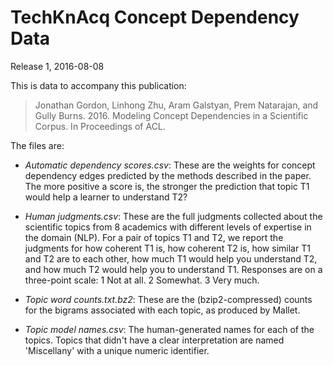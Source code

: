 # TechKnAcq Concept Dependency Data
Release 1, 2016-08-08

This is data to accompany this publication:
> Jonathan Gordon, Linhong Zhu, Aram Galstyan, Prem Natarajan, and Gully
> Burns. 2016. Modeling Concept Dependencies in a Scientific Corpus.
> In Proceedings of ACL.

The files are:

- *Automatic dependency scores.csv*: These are the weights for concept
  dependency edges predicted by the methods described in the paper. The more
  positive a score is, the stronger the prediction that topic T1 would help a
  learner to understand T2?

- *Human judgments.csv*: These are the full judgments collected about the
  scientific topics from 8 academics with different levels of expertise in
  the domain (NLP). For a pair of topics T1 and T2, we report the judgments
  for how coherent T1 is, how coherent T2 is, how similar T1 and T2 are to
  each other, how much T1 would help you understand T2, and how much T2 would
  help you to understand T1. Responses are on a three-point scale:
  1 Not at all. 
  2 Somewhat. 
  3 Very much.

- *Topic word counts.txt.bz2*: These are the (bzip2-compressed) counts for
  the bigrams associated with each topic, as produced by Mallet.

- *Topic model names.csv*: The human-generated names for each of the topics.
  Topics that didn't have a clear interpretation are named 'Miscellany' with a
  unique numeric identifier.
